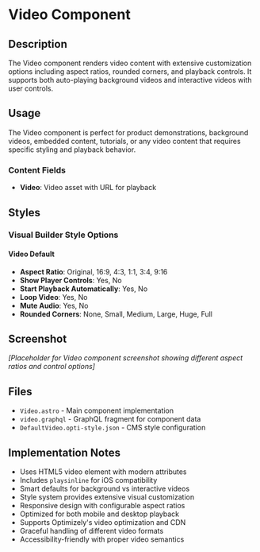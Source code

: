 # Video Component

## Description

The Video component renders video content with extensive customization options including aspect ratios, rounded corners, and playback controls. It supports both auto-playing background videos and interactive videos with user controls.

## Usage

The Video component is perfect for product demonstrations, background videos, embedded content, tutorials, or any video content that requires specific styling and playback behavior.

### Content Fields

- **Video**: Video asset with URL for playback

## Styles

### Visual Builder Style Options

#### Video Default
- **Aspect Ratio**: Original, 16:9, 4:3, 1:1, 3:4, 9:16
- **Show Player Controls**: Yes, No
- **Start Playback Automatically**: Yes, No
- **Loop Video**: Yes, No
- **Mute Audio**: Yes, No
- **Rounded Corners**: None, Small, Medium, Large, Huge, Full

## Screenshot

*[Placeholder for Video component screenshot showing different aspect ratios and control options]*

## Files

- `Video.astro` - Main component implementation
- `video.graphql` - GraphQL fragment for component data
- `DefaultVideo.opti-style.json` - CMS style configuration

## Implementation Notes

- Uses HTML5 video element with modern attributes
- Includes `playsinline` for iOS compatibility
- Smart defaults for background vs interactive videos
- Style system provides extensive visual customization
- Responsive design with configurable aspect ratios
- Optimized for both mobile and desktop playback
- Supports Optimizely's video optimization and CDN
- Graceful handling of different video formats
- Accessibility-friendly with proper video semantics